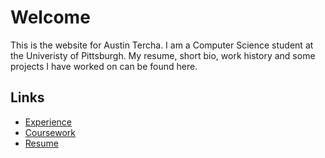 # Welcome

This is the website for Austin Tercha. I am a Computer Science student
at the Univeristy of Pittsburgh. My resume, short bio, work history and
some projects I have worked on can be found here.  

## Links  
  - [Experience](exp.md)  
  - [Coursework](school.md)
  - [Resume](documents/resume.pdf)

